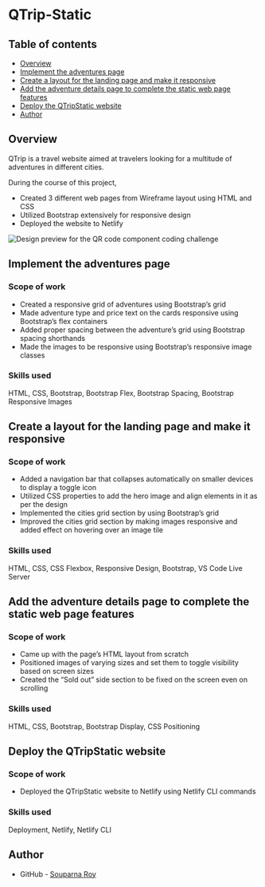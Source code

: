 # QTrip-Static

## Table of contents

- [Overview](##overview)
- [Implement the adventures page](##Implement-the-adventures-page)
- [Create a layout for the landing page and make it responsive](##Create-a-layout-for-the-landing-page-and-make-it-responsive)
- [Add the adventure details page to complete the static web page features](##Add-the-adventure-details-page-to-complete-the-static-web-page-features)
- [Deploy the QTripStatic website](###deploy-the-QTripStatic-website)
- [Author](#author)




## Overview
QTrip is a travel website aimed at travelers looking for a multitude of adventures in different cities. 

During the course of this project,
<ul>
  <li>Created 3 different web pages from Wireframe layout using HTML and CSS</li>
  <li>Utilized Bootstrap extensively for responsive design</li>
  <li>Deployed the website to Netlify</li>
</ul>

![Design preview for the QR code component coding challenge](./qr-code-component-main/design/desktop-preview.jpg)

## Implement the adventures page

### Scope of work
<ul>
  <li>Created a responsive grid of adventures using Bootstrap’s grid</li>
  <li>Made adventure type and price text on the cards responsive using Bootstrap’s flex containers</li>
  <li>Added proper spacing between the adventure’s grid using Bootstrap spacing shorthands</li>
  <li>Made the images to be responsive using Bootstrap’s responsive image classes</li>
</ul>

### Skills used
HTML, CSS, Bootstrap, Bootstrap Flex, Bootstrap Spacing, Bootstrap Responsive Images

## Create a layout for the landing page and make it responsive

### Scope of work
<ul>
  <li>Added a navigation bar that collapses automatically on smaller devices to display a toggle icon</li>
  <li>Utilized CSS properties to add the hero image and align elements in it as per the design</li>
  <li>Implemented the cities grid section by using Bootstrap’s grid</li>
  <li>Improved the cities grid section by making images responsive and added effect on hovering over an image tile</li>
</ul>

### Skills used
HTML, CSS, CSS Flexbox, Responsive Design, Bootstrap, VS Code Live Server

## Add the adventure details page to complete the static web page features

### Scope of work
<ul>
  <li>Came up with the page’s HTML layout from scratch</li>
  <li>Positioned images of varying sizes and set them to toggle visibility based on screen sizes</li>
  <li>Created the “Sold out” side section to be fixed on the screen even on scrolling</li>
</ul>

### Skills used
HTML, CSS, Bootstrap, Bootstrap Display, CSS Positioning

## Deploy the QTripStatic website

### Scope of work
<ul>
  <li>Deployed the QTripStatic website to Netlify using Netlify CLI commands</li>
</ul>

### Skills used
Deployment, Netlify, Netlify CLI


## Author

- GitHub - [Souparna Roy](https://www.github.com/souparna-roy/)
